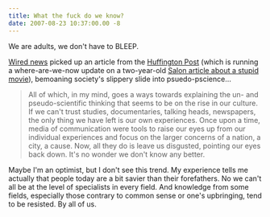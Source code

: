 ```yaml
---
title: What the fuck do we know?
date: 2007-08-23 10:37:00.00 -8
---
```

We are adults, we don't have to BLEEP.

[Wired news](http://blog.wired.com/wiredscience/2007/08/moral-relativis.html) picked up an article from the [Huffington Post](http://www.huffingtonpost.com/ethan-todraswhitehill/what-the-bleep-is-wrong-w_b_61401.html) (which is running a where-are-we-now update on a two-year-old [Salon article about a stupid movie](http://dir.salon.com/story/ent/feature/2004/09/16/bleep/index2.html?pn=1)), bemoaning society's slippery slide into psuedo-pscience…

> All of which, in my mind, goes a ways towards explaining the un- and pseudo-scientific thinking that seems to be on the rise in our culture. If we can't trust studies, documentaries, talking heads, newspapers, the only thing we have left is our own experiences. Once upon a time, media of communication were tools to raise our eyes up from our individual experiences and focus on the larger concerns of a nation, a city, a cause. Now, all they do is leave us disgusted, pointing our eyes back down. It's no wonder we don't know any better.

Maybe I'm an optimist, but I don't see this trend. My experience tells me actually that people today are a bit savier than their forefathers. No we can't all be at the level of specialists in every field. And knowledge from some fields, especially those contrary to common sense or one's upbringing, tend to be resisted. By all of us.
